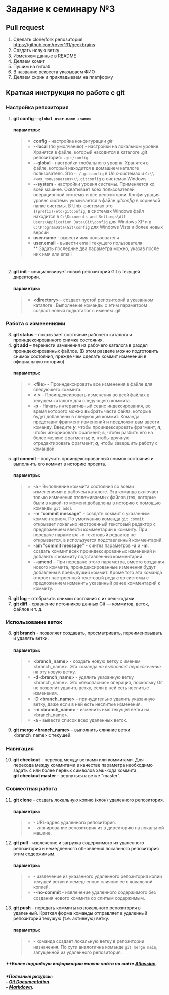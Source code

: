 # Задание к семинару №3

## Pull request

1. Сделать clone/fork репозитория https://github.com/rover131/geekbrains
2. Создать новую ветку
3. Изменяем данные в README
4. Делаем комит
5. Пушим на гитхаб
6. В название реквеста указываем ФИО
7. Делаем скрин и прикладываем на платформу

## Краткая инструкция по работе с **git**
### Настройка репозитория
1. **git config `--global user.name «name»`**
    #### параметры: 
    >- **config** - настройка конфигурации *git*
    >- **--local** (по умолчанию) - настройки на локальном уровне. Хранятся в файле, который находится в каталоге .git репозитория: `.git/config`
    >- **--global** - настройки глобального уровня. Хранятся в файле, который находится в домашнем каталоге пользователя. Это `~ /.gitconfig` в Unix-системах и `C:\\<имя_пользователя>\\.gitconfig` в системах Windows
    >- **--system** - настройки уровня системы. Применяется ко всей машине. Охватывает всех пользователей операционной системы и все репозитории. Конфигурация уровня системы указывается в файле *gitconfig* в корневой папке системы. В Unix-системах это `$(prefix)/etc/gitconfig`, в системах Windows файл находится в `C:\Documents and Settings\All Users\Application Data\Git\config` для Windows XP и в `C:\ProgramData\Git\config` для Windows Vista и более новых версий
    >- **user.name** - вывести имя пользователя
    >- **user.email** - вывести email текущего пользователя\
    ** Задать последние два параметра можно, указав после них имя или email
    >#
2. **git init** - инициализирует новый репозиторий Git в текущей директории.
    #### параметры: 
    >- **\<directory\>** - создает пустой репозиторий в указанном каталоге <directory>. Выполнение команды с этим параметром создаст новый подкаталог с именем .git
### Работа с изменениями
3. **git status** – показывает состояние рабочего каталога и проиндексированного снимка состояния.
4. **git add** – перенести изменения из рабочего каталога в раздел проиндексированных файлов. (В этом разделе можно подготовить снимок состояния, прежде чем сделать коммит изменений в официальную историю).
    #### параметры: 
    >- **\<file\>** - Проиндексировать все изменения в файле <file> для следующего коммита.
    >- **<.>** - Проиндексировать изменения во всей файлах в текущем каталоге для следующего коммита.
    >- **-p** - Начать интерактивный сеанс индексирования, во время которого можно выбрать части файла, которые будут добавлены в следующий коммит. Команда представит фрагмент изменений и предложит вам ввести команду. Введите ***y***, чтобы проиндексировать фрагмент; ***n***, чтобы игнорировать фрагмент; ***s***, чтобы разбить его на более мелкие фрагменты; ***e***, чтобы вручную отредактировать фрагмент; ***q***, чтобы завершить работу с командой.
5. **git commit** – получить проиндексированный снимок состояния и выполнить его коммит в историю проекта. 
    #### параметры: 
    >- **-a** - Выполнение коммита состояния со всеми изменениями в рабочем каталоге. Эта команда включает только изменения отслеживаемых файлов (тех, которые были в какой-то момент добавлены в историю с помощью команды `git add`).
    >- **-m "commit message"** - создать коммит с указанным комментарием. По умолчанию команда `git commit` открывает локально настроенный текстовый редактор с предложением ввести комментарий к коммиту. При передаче параметра `-m` текстовый редактор не открывается, а используется подставленный комментарий.
    >- **-am "commit message"** - синтез параметров **-a** и **-m**. создать коммит всех проиндексированных изменений и добавить к коммиту подставленный комментарий.
    >- **--amend** - При передаче этого параметра, вместо создания нового коммита, проиндексированные изменения будут добавлены в предыдущий коммит. Кроме того эта команда откроет настроенный текстовый редактор системы с предложением изменить указанный ранее комментарий к коммиту.
6. **git log** – отобразить снимки состояния с их хеш-кодами.
7. **git diff** - сравнение источников данных Git — коммитов, веток, файлов и т. д. 
### Использование веток
8. **git branch** - позволяет создавать, просматривать, переименовывать и удалять ветки. 
    #### параметры: 
    >- **<branch_name>** - cоздать новую ветку с именем <branch_name>. Эта команда *не выполняет переключение* на эту новую ветку.
    >- **-d <branch_name>** - удалить указанную ветку <branch_name>. Это «безопасная» операция, поскольку Git не позволит удалить ветку, если в ней есть неслитые изменения.
    >- **-D <branch_name>** - принудительно удалить указанную ветку, даже если в ней есть неслитые изменения.
    >- **-m <branch_name>** - изменить имя текущей ветки на <branch_name>.
    >- **-a** - вывести список всех удаленных веток.
9. **git merge <branch_name>** - выполнить слияние ветки <branch_name> с текущей. 
### Навигация
10. **git checkout** – переход между ветками или коммитами. Для перехода между коммитами в качестве параметра необходимо задать 4 или более первых символов хэш-кода коммита.\
    **git checkout master** – вернуться к ветке "master".
### Совместная работа
11. **git clone** - создать локальную копию (клон) удаленного репозитория.
    #### параметры: 
    >- **<URL>** - URL-адрес удаленного репозитория.
    >- **<repo> <directory>** - клонирование репозитория из <repo> в директорию <directory> на локальной машине.
12. **git pull** - извлечение и загрузка содержимого из удаленного репозитория и немедленного обновления локального репозитория этим содержимым.
    #### параметры: 
    >- **<remote>** - извлечение из указанного удаленного репозитория копии текущей ветки и немедленное слияние ее с локальной копией.
    >- **--no-commit <remote>** - извлечение удаленного содержимого без создания нового коммита со слитым содержимым.
13. **git push** - передать коммиты из локального репозитория в удаленный. Краткая форма команды отправляет в удаленный репозиторий текущую (т.е. активную) ветку.
    #### параметры: 
    >- **<remote> <branch>** - команда создает локальную ветку в репозитории назначения. По сути аналогична команде `git merge main`, запущенной из удаленного репозитория.

##### ***Более подробную информацию можно найти на сайте [Atlassian](https://www.atlassian.com/ru/git/glossary#commands "Открыть страницу").*
##### ***Полезные рксурсы:<br> - [Git Documentation](https://git-scm.com/book/ru/v2/%D0%9F%D1%80%D0%B8%D0%BB%D0%BE%D0%B6%D0%B5%D0%BD%D0%B8%D0%B5-C%3A-%D0%9A%D0%BE%D0%BC%D0%B0%D0%BD%D0%B4%D1%8B-Git-%D0%9E%D1%81%D0%BD%D0%BE%D0%B2%D0%BD%D1%8B%D0%B5-%D0%BA%D0%BE%D0%BC%D0%B0%D0%BD%D0%B4%D1%8B "Открыть страницу").<br> - [Markdown](https://doka.guide/tools/markdown/ "Открыть страницу").<br>**